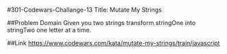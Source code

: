 #301-Codewars-Challange-13
Title: Mutate My Strings

##Problem Domain
Given you two strings transform stringOne into stringTwo one letter at a time.
 
##Link 
https://www.codewars.com/kata/mutate-my-strings/train/javascript